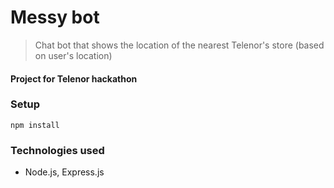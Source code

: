 # Messy bot
> Chat bot that shows the location of the nearest Telenor's store (based on user's location)
#### Project for Telenor hackathon


### Setup
```
npm install
```


### Technologies used
* Node.js, Express.js
